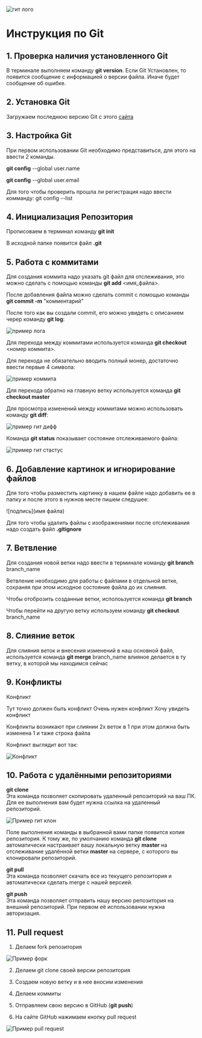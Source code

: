 ![гит лого](git-logo.png)

# Инструкция по Git 

## 1. Проверка наличия установленного Git

В терминале выполняем команду **git version**.
Если Git Установлен, то появится сообщение с информацией о версии файла.
Иначе будет сообщение об ошибке.

## 2. Установка Git

Загружаем последнюю версию Git с этого [сайта](https://git-scm.com/)

## 3. Настройка Git

При первом использовании Git необходимо представиться, для этого на ввести 2 команды.

**git config** --global user.name

**git config** --global user.email

Для того чтобы проверить прошла ли регистрация надо ввести комманду: git config --list

## 4. Инициализация Репозитория

Прописоваем в терминал команду **git init**

В исходной папке появится файл **.git**

## 5. Работа с коммитами

Для создания коммита надо указать git файл для отслеживания, это можно сделать с помощью команды **git add** <имя_файла>.

После добавления файла можно сделать commit с помощью команды **git commit -m** "комментарий"

После того как вы создали commit, его можно увидеть с описанием череp команду **git log**:

![пример лога](log.PNG)

Для перехода между коммитами используется команда **git checkout** <номер коммита>.  

Для перехода не обязательно вводить полный монер, достаточно ввести первые 4 символа:  

![пример коммита](commit.PNG)  

Для перехода обратно на главную ветку используется команда **git checkout master**

Для просмотра изменений между коммитами можно использовать команду **git diff**:

![пример гит дифф](diff.PNG)

Команда **git status** показывает состояние отслеживаемого файла:

![пример гит стастус](status.PNG)

## 6. Добавление картинок и игнорирование файлов
Для того чтобы разместить картинку в нашем файле надо добавить ее в папку и после этого в нужнов месте пишем следушее:

![подпись](имя файла)

Для того чтобы удалить файлы с  изображениями после отслеживания надо создать файл **.gitignore**

## 7. Ветвление 
Для создания новой ветки надо ввести в терминале команду **git branch** branch_name

Ветвление необходимо для работы с файлами в отдельной ветке, сохраняя при этом исходное состояние файла до их слияния.

Чтобы отоброзить созданные ветки, исполоьзуется команда **git branch**

Чтобы перейти на другую ветку используем команду **git checkout** branch_name

## 8. Слияние веток

Для слияния веток и внесения изменений в наш основной файл, используется команда **git merge** branch_name влияное делается в ту ветку, в которой мы находимся сейчас

## 9. Конфликты

Конфликт

Тут точно должен быть конфликт
Очень нужен конфликт
Хочу увидеть конфликт

Конфликты возникают при слиянии 2х веток в 1 при этом должна быть изменена 1 и таже строка файла

Конфликт выглядит вот так:

![Конфликт](conf.PNG)

## 10. Работа с удалёнными репозиториями

**git clone**  
Эта команда позволяет скопировать удаленный репозиторий на ваш ПК. Для ее выполнения вам будет нужна ссылка на удаленный репозиторий.

![Пример гит клон](clone.PNG)

Поле выполнения команды в выбранной вами папке появится копия репозитория.
К тому же, по умолчанию команда **git clone** автоматически настраивает вашу локальную ветку **master** на отслеживание удалённой ветки **master** на сервере, с которого вы клонировали репозиторий.

**git pull**  
Эта команда позволяет скачать все из текущего репозитория и автоматически сделать merge с нашей версией.

**git push**  
Эта команда позволяет отправить нашу версию репозитория на внешний репозиторий. При первом её использовании нужна авторизация.

## 11. Pull request 

1. Делаем fork репозитория  

![Пример форк](fork.PNG)

2. Делаем git clone своей версии репозитория 

3. Создаем новую ветку и в нее вносим изменения

4. Делаем коммиты

5. Отправляем свою версию в GitHub (**git push**)

6. На сайте GitHub нажимаем кнопку pull request

![Пример pull request](pull_r.PNG)